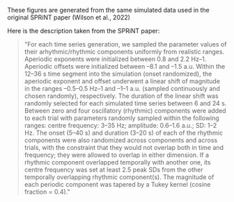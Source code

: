 These figures are generated from the same simulated data used in the original SPRiNT paper (Wilson et al., 2022) 

Here is the description taken from the SPRiNT paper: 

>"For each time series generation, we sampled the parameter values of their arhythmic/rhythmic components uniformly from realistic ranges. Aperiodic exponents were initialized between 0.8 and 2.2 Hz–1. Aperiodic offsets were initialized between –8.1 and –1.5 a.u. Within the 12–36 s time segment into the simulation (onset randomized), the aperiodic exponent and offset underwent a linear shift of magnitude in the ranges –0.5–0.5 Hz–1 and –1–1 a.u. (sampled continuously and chosen randomly), respectively. The duration of the linear shift was randomly selected for each simulated time series between 6 and 24 s. Between zero and four oscillatory (rhythmic) components were added to each trial with parameters randomly sampled within the following ranges: centre frequency: 3–35 Hz; amplitude: 0.6–1.6 a.u.; SD: 1–2 Hz. The onset (5–40 s) and duration (3–20 s) of each of the rhythmic components were also randomized across components and across trials, with the constraint that they would not overlap both in time and frequency; they were allowed to overlap in either dimension. If a rhythmic component overlapped temporally with another one, its centre frequency was set at least 2.5 peak SDs from the other temporally overlapping rhythmic component(s). The magnitude of each periodic component was tapered by a Tukey kernel (cosine fraction = 0.4)."
